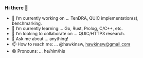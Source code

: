 ### Hi there 👋

- 🔭 I’m currently working on ... TenDRA, QUIC implementation(s), benchmarking.
- 🌱 I’m currently learning ... Go, Rust, Prolog, C/C++, etc.
- 👯 I’m looking to collaborate on ... QUIC/HTTP3 research.
- 💬 Ask me about ... anything!
- 📫 How to reach me: ... @hawkinsw, hawkinsw@gmail.com
- 😄 Pronouns: ... he/him/his
